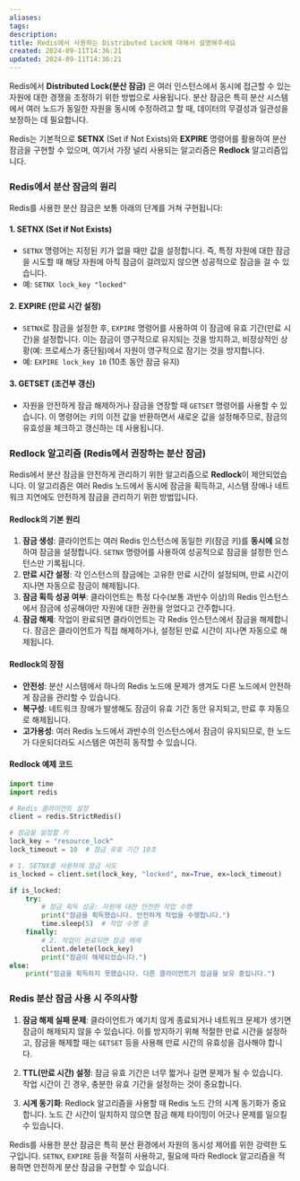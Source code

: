 ```yaml
---
aliases: 
tags: 
description:
title: Redis에서 사용하는 Distributed Lock에 대해서 설명해주세요
created: 2024-09-11T14:36:21
updated: 2024-09-11T14:36:21
---
```

Redis에서 **Distributed Lock(분산 잠금)** 은 여러 인스턴스에서 동시에 접근할 수 있는 자원에 대한 경쟁을 조정하기 위한 방법으로 사용됩니다. 분산 잠금은 특히 분산 시스템에서 여러 노드가 동일한 자원을 동시에 수정하려고 할 때, 데이터의 무결성과 일관성을 보장하는 데 필요합니다.

Redis는 기본적으로 **SETNX** (Set if Not Exists)와 **EXPIRE** 명령어를 활용하여 분산 잠금을 구현할 수 있으며, 여기서 가장 널리 사용되는 알고리즘은 **Redlock** 알고리즘입니다.

### Redis에서 분산 잠금의 원리

Redis를 사용한 분산 잠금은 보통 아래의 단계를 거쳐 구현됩니다:

#### 1. **SETNX (Set if Not Exists)**

- `SETNX` 명령어는 지정된 키가 없을 때만 값을 설정합니다. 즉, 특정 자원에 대한 잠금을 시도할 때 해당 자원에 아직 잠금이 걸려있지 않으면 성공적으로 잠금을 걸 수 있습니다.
- 예: `SETNX lock_key "locked"`

#### 2. **EXPIRE (만료 시간 설정)**

- `SETNX`로 잠금을 설정한 후, `EXPIRE` 명령어를 사용하여 이 잠금에 유효 기간(만료 시간)을 설정합니다. 이는 잠금이 영구적으로 유지되는 것을 방지하고, 비정상적인 상황(예: 프로세스가 중단됨)에서 자원이 영구적으로 잠기는 것을 방지합니다.
- 예: `EXPIRE lock_key 10` (10초 동안 잠금 유지)

#### 3. **GETSET (조건부 갱신)**

- 자원을 안전하게 잠금 해제하거나 잠금을 연장할 때 `GETSET` 명령어를 사용할 수 있습니다. 이 명령어는 키의 이전 값을 반환하면서 새로운 값을 설정해주므로, 잠금의 유효성을 체크하고 갱신하는 데 사용됩니다.

### Redlock 알고리즘 (Redis에서 권장하는 분산 잠금)

Redis에서 분산 잠금을 안전하게 관리하기 위한 알고리즘으로 **Redlock**이 제안되었습니다. 이 알고리즘은 여러 Redis 노드에서 동시에 잠금을 획득하고, 시스템 장애나 네트워크 지연에도 안전하게 잠금을 관리하기 위한 방법입니다.

#### Redlock의 기본 원리

1. **잠금 생성**: 클라이언트는 여러 Redis 인스턴스에 동일한 키(잠금 키)를 **동시에** 요청하여 잠금을 설정합니다. `SETNX` 명령어를 사용하여 성공적으로 잠금을 설정한 인스턴스만 기록됩니다.
2. **만료 시간 설정**: 각 인스턴스의 잠금에는 고유한 만료 시간이 설정되며, 만료 시간이 지나면 자동으로 잠금이 해제됩니다.
3. **잠금 획득 성공 여부**: 클라이언트는 특정 다수(보통 과반수 이상)의 Redis 인스턴스에서 잠금에 성공해야만 자원에 대한 권한을 얻었다고 간주합니다.
4. **잠금 해제**: 작업이 완료되면 클라이언트는 각 Redis 인스턴스에서 잠금을 해제합니다. 잠금은 클라이언트가 직접 해제하거나, 설정된 만료 시간이 지나면 자동으로 해제됩니다.

#### Redlock의 장점

- **안전성**: 분산 시스템에서 하나의 Redis 노드에 문제가 생겨도 다른 노드에서 안전하게 잠금을 관리할 수 있습니다.
- **복구성**: 네트워크 장애가 발생해도 잠금이 유효 기간 동안 유지되고, 만료 후 자동으로 해제됩니다.
- **고가용성**: 여러 Redis 노드에서 과반수의 인스턴스에서 잠금이 유지되므로, 한 노드가 다운되더라도 시스템은 여전히 동작할 수 있습니다.

#### Redlock 예제 코드

```python
import time
import redis

# Redis 클라이언트 설정
client = redis.StrictRedis()

# 잠금을 설정할 키
lock_key = "resource_lock"
lock_timeout = 10  # 잠금 유효 기간 10초

# 1. SETNX를 사용하여 잠금 시도
is_locked = client.set(lock_key, "locked", nx=True, ex=lock_timeout)

if is_locked:
    try:
        # 잠금 획득 성공: 자원에 대한 안전한 작업 수행
        print("잠금을 획득했습니다. 안전하게 작업을 수행합니다.")
        time.sleep(5)  # 작업 수행 중
    finally:
        # 2. 작업이 완료되면 잠금 해제
        client.delete(lock_key)
        print("잠금이 해제되었습니다.")
else:
    print("잠금을 획득하지 못했습니다. 다른 클라이언트가 잠금을 보유 중입니다.")
```

### Redis 분산 잠금 사용 시 주의사항

1. **잠금 해제 실패 문제**: 클라이언트가 예기치 않게 종료되거나 네트워크 문제가 생기면 잠금이 해제되지 않을 수 있습니다. 이를 방지하기 위해 적절한 만료 시간을 설정하고, 잠금을 해제할 때는 `GETSET` 등을 사용해 만료 시간의 유효성을 검사해야 합니다.
   
2. **TTL(만료 시간) 설정**: 잠금 유효 기간은 너무 짧거나 길면 문제가 될 수 있습니다. 작업 시간이 긴 경우, 충분한 유효 기간을 설정하는 것이 중요합니다.

3. **시계 동기화**: Redlock 알고리즘을 사용할 때 Redis 노드 간의 시계 동기화가 중요합니다. 노드 간 시간이 일치하지 않으면 잠금 해제 타이밍이 어긋나 문제를 일으킬 수 있습니다.

Redis를 사용한 분산 잠금은 특히 분산 환경에서 자원의 동시성 제어를 위한 강력한 도구입니다. `SETNX`, `EXPIRE` 등을 적절히 사용하고, 필요에 따라 Redlock 알고리즘을 적용하면 안전하게 분산 잠금을 구현할 수 있습니다.
